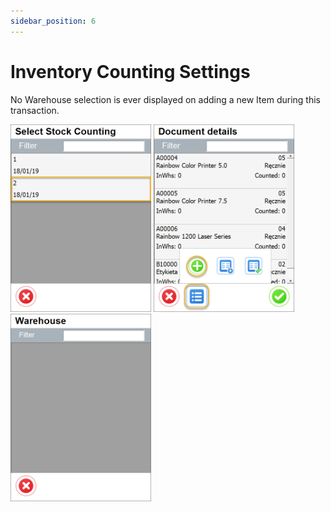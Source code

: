```yaml
---
sidebar_position: 6
---
```


# Inventory Counting Settings

No Warehouse selection is ever displayed on adding a new Item during this transaction.

![Select Stock Counting](./media/inventory-counting-settings/select-stock-counting.png) ![Document Details](./media/inventory-counting-settings/document-details.png) ![Warehouse](./media/inventory-counting-settings/warehouse.png)
